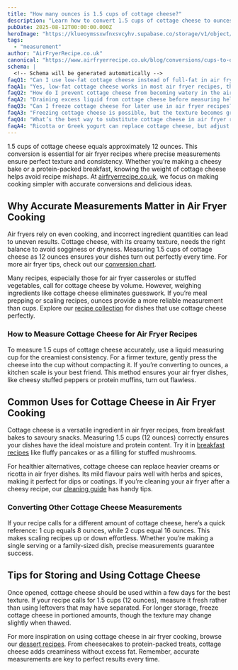 ```yaml
---
title: "How many ounces is 1.5 cups of cottage cheese?"
description: "Learn how to convert 1.5 cups of cottage cheese to ounces for perfect air fryer recipes. Get accurate measurements in seconds!"
pubDate: 2025-08-12T00:00:00.000Z
heroImage: "https://klueoymssxwfnxsvcyhv.supabase.co/storage/v1/object/public/Shmucket/how-many-ounces-is-1-5-cups-cottage-cheese.webp"
tags:
  - "measurement"
author: "AirFryerRecipe.co.uk"
canonical: "https://www.airfryerrecipe.co.uk/blog/conversions/cups-to-ounces/how-many-ounces-is-1-5-cups-cottage-cheese"
schema: |
  <!-- Schema will be generated automatically -->
faqQ1: "Can I use low-fat cottage cheese instead of full-fat in air fryer recipes?"
faqA1: "Yes, low-fat cottage cheese works in most air fryer recipes, though it may result in a slightly less creamy texture. Full-fat cottage cheese provides richer flavour and better binding for dishes like stuffed peppers or bakes. Adjust cooking times slightly if the texture seems drier."
faqQ2: "How do I prevent cottage cheese from becoming watery in the air fryer?"
faqA2: "Draining excess liquid from cottage cheese before measuring helps avoid sogginess. For 1.5 cups (12 ounces), place it in a fine-mesh strainer for 10 minutes. Mixing it with an egg or breadcrumbs can also stabilise the texture during cooking."
faqQ3: "Can I freeze cottage cheese for later use in air fryer recipes?"
faqA3: "Freezing cottage cheese is possible, but the texture becomes grainy once thawed. It’s best used in cooked dishes like casseroles rather than fresh applications. Measure 1.5 cups (12 ounces) before freezing for easy portioning."
faqQ4: "What’s the best way to substitute cottage cheese in air fryer recipes?"
faqA4: "Ricotta or Greek yogurt can replace cottage cheese, but adjust quantities slightly. For 1.5 cups (12 ounces) of cottage cheese, use 10-11 ounces of ricotta for a similar consistency. Always check the recipe’s moisture requirements before substituting."
---
```

<p>1.5 cups of cottage cheese equals approximately 12 ounces. This conversion is essential for air fryer recipes where precise measurements ensure perfect texture and consistency. Whether you’re making a cheesy bake or a protein-packed breakfast, knowing the weight of cottage cheese helps avoid recipe mishaps. At <a href=https://www.airfryerrecipe.co.uk>airfryerrecipe.co.uk</a>, we focus on making cooking simpler with accurate conversions and delicious ideas.</p>  

<h2>Why Accurate Measurements Matter in Air Fryer Cooking</h2>  
<p>Air fryers rely on even cooking, and incorrect ingredient quantities can lead to uneven results. Cottage cheese, with its creamy texture, needs the right balance to avoid sogginess or dryness. Measuring 1.5 cups of cottage cheese as 12 ounces ensures your dishes turn out perfectly every time. For more air fryer tips, check out our <a href=https://www.airfryerrecipe.co.uk/air-fryer-conversion-chart>conversion chart</a>.</p>  

<p>Many recipes, especially those for air fryer casseroles or stuffed vegetables, call for cottage cheese by volume. However, weighing ingredients like cottage cheese eliminates guesswork. If you’re meal prepping or scaling recipes, ounces provide a more reliable measurement than cups. Explore our <a href=https://www.airfryerrecipe.co.uk/recipes>recipe collection</a> for dishes that use cottage cheese perfectly.</p>  

<h3>How to Measure Cottage Cheese for Air Fryer Recipes</h3>  
<p>To measure 1.5 cups of cottage cheese accurately, use a liquid measuring cup for the creamiest consistency. For a firmer texture, gently press the cheese into the cup without compacting it. If you’re converting to ounces, a kitchen scale is your best friend. This method ensures your air fryer dishes, like cheesy stuffed peppers or protein muffins, turn out flawless.</p>  

<h2>Common Uses for Cottage Cheese in Air Fryer Cooking</h2>  
<p>Cottage cheese is a versatile ingredient in air fryer recipes, from breakfast bakes to savoury snacks. Measuring 1.5 cups (12 ounces) correctly ensures your dishes have the ideal moisture and protein content. Try it in <a href=https://www.airfryerrecipe.co.uk/recipe-category/breakfast>breakfast recipes</a> like fluffy pancakes or as a filling for stuffed mushrooms.</p>  

<p>For healthier alternatives, cottage cheese can replace heavier creams or ricotta in air fryer dishes. Its mild flavour pairs well with herbs and spices, making it perfect for dips or coatings. If you’re cleaning your air fryer after a cheesy recipe, our <a href=https://www.airfryerrecipe.co.uk/air-fryer-cleaner>cleaning guide</a> has handy tips.</p>  

<h3>Converting Other Cottage Cheese Measurements</h3>  
<p>If your recipe calls for a different amount of cottage cheese, here’s a quick reference: 1 cup equals 8 ounces, while 2 cups equal 16 ounces. This makes scaling recipes up or down effortless. Whether you’re making a single serving or a family-sized dish, precise measurements guarantee success.</p>  

<h2>Tips for Storing and Using Cottage Cheese</h2>  
<p>Once opened, cottage cheese should be used within a few days for the best texture. If your recipe calls for 1.5 cups (12 ounces), measure it fresh rather than using leftovers that may have separated. For longer storage, freeze cottage cheese in portioned amounts, though the texture may change slightly when thawed.</p>  

<p>For more inspiration on using cottage cheese in air fryer cooking, browse our <a href=https://www.airfryerrecipe.co.uk/recipe-category/dessert>dessert recipes</a>. From cheesecakes to protein-packed treats, cottage cheese adds creaminess without excess fat. Remember, accurate measurements are key to perfect results every time.</p>
